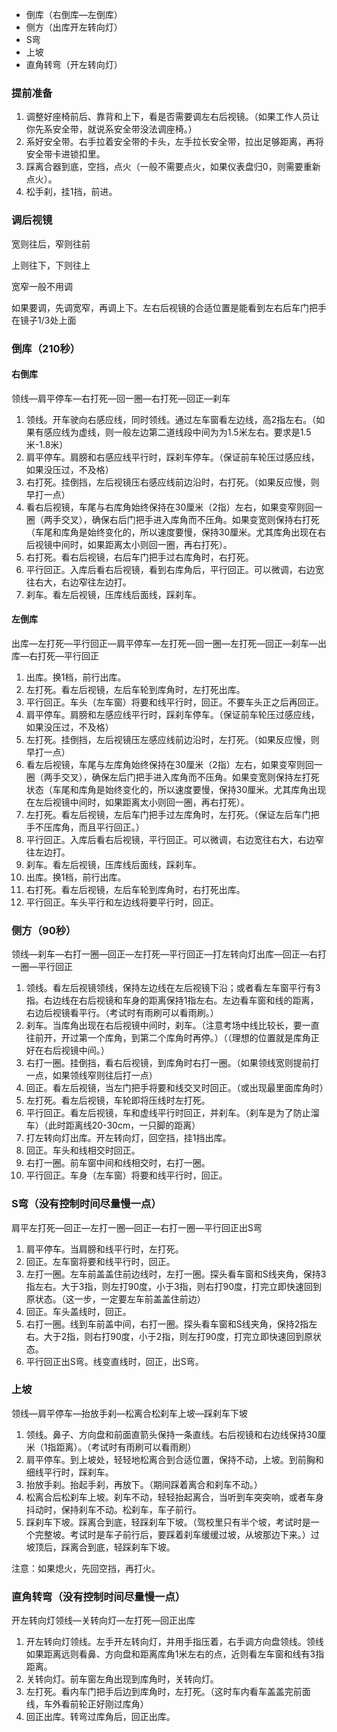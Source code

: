 - 倒库（右倒库—左倒库）
- 侧方（出库开左转向灯）
- S弯
- 上坡
- 直角转弯（开左转向灯）

### 提前准备

1. 调整好座椅前后、靠背和上下，看是否需要调左右后视镜。（如果工作人员让你先系安全带，就说系安全带没法调座椅。）
2. 系好安全带。右手拉着安全带的卡头，左手拉长安全带，拉出足够距离，再将安全带卡进锁扣里。
3. 踩离合器到底，空挡，点火（一般不需要点火，如果仪表盘归0，则需要重新点火）。
4. 松手刹，挂1挡，前进。

### 调后视镜

宽则往后，窄则往前

上则往下，下则往上

宽窄一般不用调

如果要调，先调宽窄，再调上下。左右后视镜的合适位置是能看到左右后车门把手在镜子1/3处上面

### 倒库（210秒）

#### 右倒库

领线—肩平停车—右打死—回一圈—右打死—回正—刹车

1. 领线。开车驶向右感应线，同时领线。通过左车窗看左边线，高2指左右。（如果有感应线为虚线，则一般左边第二道线段中间为为1.5米左右。要求是1.5米-1.8米）
2. 肩平停车。肩膀和右感应线平行时，踩刹车停车。（保证前车轮压过感应线，如果没压过，不及格）
3. 右打死。挂倒挡，左后视镜压右感应线前边沿时，右打死。（如果反应慢，则早打一点）
4. 看右后视镜，车尾与右库角始终保持在30厘米（2指）左右，如果变窄则回一圈（两手交叉），确保右后门把手进入库角而不压角。如果变宽则保持右打死（车尾和库角是始终变化的，所以速度要慢，保持30厘米。尤其库角出现在右后视镜中间时，如果距离太小则回一圈，再右打死）。
5. 右打死。看右后视镜，右后车门把手过右库角时，右打死。
6. 平行回正。入库后看右后视镜，看到右库角后，平行回正。可以微调，右边宽往右大，右边窄往左边打。
7. 刹车。看左后视镜，压库线后面线，踩刹车。

#### 左倒库

出库—左打死—平行回正—肩平停车—左打死—回一圈—左打死—回正—刹车—出库—右打死—平行回正

1. 出库。换1档，前行出库。
2. 左打死。看左后视镜，左后车轮到库角时，左打死出库。
3. 平行回正。车头（左车窗）将要和线平行时，回正。不要车头正之后再回正。
4. 肩平停车。肩膀和左感应线平行时，踩刹车停车。（保证前车轮压过感应线，如果没压过，不及格）
5. 左打死。挂倒挡，左后视镜压左感应线前边沿时，左打死。（如果反应慢，则早打一点）
6. 看左后视镜，车尾与左库角始终保持在30厘米（2指）左右，如果变窄则回一圈（两手交叉），确保左后门把手进入库角而不压角。如果变宽则保持左打死状态（车尾和库角是始终变化的，所以速度要慢，保持30厘米。尤其库角出现在左后视镜中间时，如果距离太小则回一圈，再右打死）。
7. 左打死。看左后视镜，左后车门把手过左库角时，左打死。（保证左后车门把手不压库角，而且平行回正。）
8. 平行回正。入库后看右后视镜，平行回正。可以微调，右边宽往右大，右边窄往左边打。
9. 刹车。看左后视镜，压库线后面线，踩刹车。
10. 出库。换1档，前行出库。
11. 右打死。看左后视镜，左后车轮到库角时，右打死出库。
12. 平行回正。车头平行和左边线将要平行时，回正。

### 侧方（90秒）

领线—刹车—右打一圈—回正—左打死—平行回正—打左转向灯出库—回正—右打一圈—平行回正

1. 领线。看左后视镜领线，保持左边线在左后视镜下沿；或者看左车窗平行有3指。右边线在右后视镜和车身的距离保持1指左右。左边看车窗和线的距离，右边后视镜看平行。（考试时有雨刷可以看雨刷。）
2. 刹车。当库角出现在右后视镜中间时，刹车。（注意考场中线比较长，要一直往前开，开过第一个库角，到第二个库角时再停。）（（理想的位置就是库角正好在右后视镜中间。）
3. 右打一圈。挂倒挡，看右后视镜，到库角时右打一圈。（如果领线宽则提前打一点，如果领线窄则往后打一点）
4. 回正。看左后视镜，当左门把手将要和线交叉时回正。（或出现最里面库角时）
5. 左打死。看左后视镜，车轮即将压线时左打死。
6. 平行回正。看左后视镜，车和虚线平行时回正，并刹车。（刹车是为了防止溜车）（此时距离线20-30cm，一只脚的距离）
7. 打左转向灯出库。开左转向灯，回空挡，挂1挡出库。
8. 回正。车头和线相交时回正。
9. 右打一圈。前车窗中间和线相交时，右打一圈。
10. 平行回正。车身（左车窗）将要和线平行时，回正。

### S弯（没有控制时间尽量慢一点）

肩平左打死—回正—左打一圈—回正—右打一圈—平行回正出S弯

1. 肩平停车。当肩膀和线平行时，左打死。
2. 回正。左车窗将要和线平行时，回正。
3. 左打一圈。左车前盖盖住前边线时，左打一圈。探头看车窗和S线夹角，保持3指左右。大于3指，则左打90度，小于3指，则右打90度，打完立即快速回到原状态。（这一步，一定要左车前盖盖住前边）
4. 回正。车头盖线时，回正。
5. 右打一圈。线到车前盖中间，右打一圈。探头看车窗和S线夹角，保持2指左右。大于2指，则右打90度，小于2指，则左打90度，打完立即快速回到原状态。
6. 平行回正出S弯。线变直线时，回正，出S弯。

### 上坡

领线—肩平停车—抬放手刹—松离合松刹车上坡—踩刹车下坡

1. 领线。鼻子、方向盘和前面直箭头保持一条直线。右后视镜和右边线保持30厘米（1指距离）。（考试时有雨刷可以看雨刷）
2. 肩平停车。到上坡处，轻轻地松离合到合适位置，保持不动，上坡。到前胸和细线平行时，踩刹车。
3. 抬放手刹。抬起手刹，再放下。（期间踩着离合和刹车不动。）
4. 松离合后松刹车上坡。刹车不动，轻轻抬起离合，当听到车突突响，或者车身抖动时，保持刹车不动。松刹车，车子前行。
5. 踩刹车下坡。踩离合到底，轻踩刹车下坡。（驾校里只有半个坡，考试时是一个完整坡。考试时是车子前行后，要踩着刹车缓缓过坡，从坡那边下来。）过坡顶后，踩离合到底，轻踩刹车下坡。

注意：如果熄火，先回空挡，再打火。

### 直角转弯（没有控制时间尽量慢一点）

开左转向灯领线—关转向灯—左打死—回正出库

1. 开左转向灯领线。左手开左转向灯，并用手指压着，右手调方向盘领线。领线如果距离远则看鼻、方向盘和距离库角1米左右的点，近则看左车窗和线有3指距离。
2. 关转向灯。前车窗左角出现到库角时，关转向灯。
3. 左打死。看内车门把手后边到库角时，左打死。（这时车内看车盖盖完前面线，车外看前轮正好刚过库角）
4. 回正出库。转弯过库角后，回正出库。

















